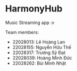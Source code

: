 # HarmonyHub

Music Streaming app :v 

Team members:
* 22028013: Lê Hoàng Lan
* 22028155: Nguyễn Hữu Thế
* 22028317: Trương Sỹ Đạt
* 22028039: Hoàng Minh Đức
* 22028262: Bùi Minh Nhật
